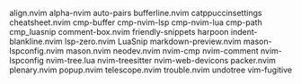 align.nvim
alpha-nvim
auto-pairs
bufferline.nvim
catppuccinsettings
cheatsheet.nvim
cmp-buffer
cmp-nvim-lsp
cmp-nvim-lua
cmp-path
cmp_luasnip
comment-box.nvim
friendly-snippets
harpoon
indent-blankline.nvim
lsp-zero.nvim
LuaSnip
markdown-preview.nvim
mason-lspconfig.nvim
mason.nvim
neodev.nvim
nvim-cmp
nvim-comment
nvim-lspconfig
nvim-tree.lua
nvim-treesitter
nvim-web-devicons
packer.nvim
plenary.nvim
popup.nvim
telescope.nvim
trouble.nvim
undotree
vim-fugitive
